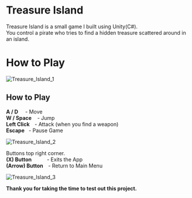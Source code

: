 # Treasure Island

Treasure Island is a small game I built using Unity(C#).</br> 
You control a pirate who tries to find a hidden treasure scattered around in an island.

# How to Play

![Treasure_Island_1](https://user-images.githubusercontent.com/115983223/200130834-10876920-b039-47a1-bc0c-6a4ef0a28e09.gif)

## How to Play

**A / D**&nbsp; &nbsp; &nbsp;- Move</br>
**W / Space**&nbsp; &nbsp; - Jump</br>
**Left Click** - Attack (when you find a weapon)</br>
**Escape**&nbsp; &nbsp;- Pause Game</br>

![Treasure_Island_2](https://user-images.githubusercontent.com/115983223/200130918-045eb4c5-f160-43ec-a06a-892e51b2aee5.gif)

Buttons top right corner.</br>
**(X) Button**   - Exits the App</br>
**(Arrow) Button** - Return to Main Menu</br>

![Treasure_Island_3](https://user-images.githubusercontent.com/115983223/200130951-b1a1d5d3-c717-4fa3-b0dd-ceb5f29fc123.gif)

**Thank you for taking the time to test out this project.**

